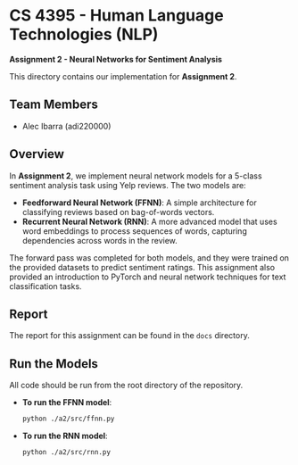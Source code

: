 # CS 4395 - Human Language Technologies (NLP)
**Assignment 2 - Neural Networks for Sentiment Analysis**

This directory contains our implementation for **Assignment 2**.

## Team Members
- Alec Ibarra (adi220000)

## Overview
In **Assignment 2**, we implement neural network models for a 5-class sentiment analysis task using Yelp reviews. The two models are:
- **Feedforward Neural Network (FFNN)**: A simple architecture for classifying reviews based on bag-of-words vectors.
- **Recurrent Neural Network (RNN)**: A more advanced model that uses word embeddings to process sequences of words, capturing dependencies across words in the review.

The forward pass was completed for both models, and they were trained on the provided datasets to predict sentiment ratings. This assignment also provided an introduction to PyTorch and neural network techniques for text classification tasks.

## Report
The report for this assignment can be found in the `docs` directory.

## Run the Models
All code should be run from the root directory of the repository.

- **To run the FFNN model**:
    ```bash
    python ./a2/src/ffnn.py
    ```
- **To run the RNN model**:
    ```bash
    python ./a2/src/rnn.py
    ```
